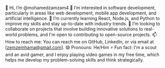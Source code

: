 👋 Hi, I’m @mohamedzamzam4
👀 I’m interested in software development, particularly in areas like web development, mobile app development, and artificial intelligence.
🌱 I’m currently learning React, Node.js, and Python to improve my skills and stay up-to-date with industry trends.
💞️ I’m looking to collaborate on projects that involve building innovative solutions to real-world problems, and I'm open to contributing to open-source projects.
📫 How to reach me: You can reach me on GitHub, LinkedIn, or via email at [zemzemhama@gmail.com].
😄 Pronouns: He/Him
⚡ Fun fact: I'm a scout and an avid gamer, and I enjoy playing video games in my free time, which helps me develop my problem-solving skills and think strategically.

<!---
mohamedzamzam4/mohamedzamzam4 is a ✨ special ✨ repository because its `README.md` (this file) appears on your GitHub profile.
You can click the Preview link to take a look at your changes.
--->
